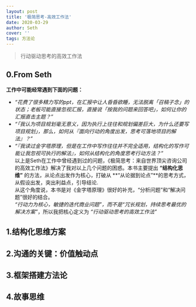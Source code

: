 ```yaml
---
layout: post
title: '极简思考-高效工作法'
date: 2020-03-29
author: Seth
cover: ''
tags: 方法论
---
```


> 行动驱动思考的高效工作法

## 0.From Seth
**工作中可能经常遇到下面的问题：**  
 - *“花费了很多精力写的ppt，在汇报中让人昏昏欲睡，无法脱离「召稿子念」的状态；老板可能直接忽视汇报，直接说「按我的问题来回答吧」，如何让你的汇报直击主题？”*
 - *“「我认为项目规划毫无意义，因为执行上往往和规划偏差巨大，为什么还要写项目规划」，那么，如何从『面向行动的角度出发，思考可落地项目的解法』？”*
 - *“『我读过金字塔原理，但是在工作中写作往往并不完全适用，结构化的写作可能让我忽视可执行的解法』，如何从结构化的角度思考行动方法？”*  
以上是Seth在工作中曾经遇到过的问题，《极简思考：来自世界顶尖咨询公司的高效工作法》解决了我对以上几个问题的困惑。本书主要提出 **“结构化思维”** 的方法，从论点出发作为核心，打破从 **“从论据到论点”**的思考方式，从假设出发，突出利益点，引导结论.  
从这个角度说，本书是对《金字塔原理》很好的补充，“分析问题”和“解决问题”很好的结合。  
*“行动力为核心，敏捷的迭代商业问题”，而不是“冗长规划，持续思考最优的解决方案”*，所以我把核心定义为 *“行动驱动思考的高效工作法”*

## 1.结构化思维方案


## 2.沟通的关键：价值触动点

## 3.框架搭建方法论

## 4.故事思维
